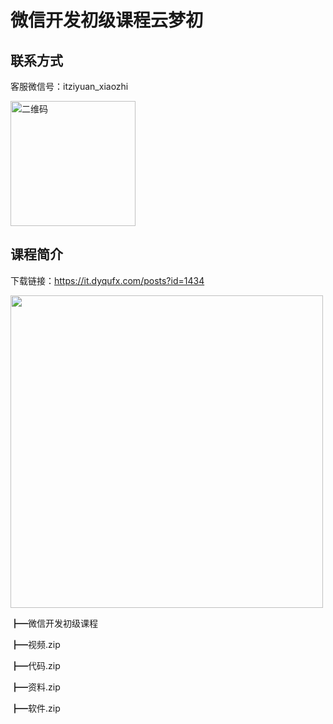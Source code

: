 # 微信开发初级课程云梦初

## 联系方式

客服微信号：itziyuan_xiaozhi

<img src="https://ziyuanyun.oss-cn-guangzhou.aliyuncs.com/common/20240614073449/666b82192834a.jpg" width="200" height="200" alt="二维码">

## 课程简介

下载链接：https://it.dyqufx.com/posts?id=1434

<img src="https://ziyuanyun.oss-cn-guangzhou.aliyuncs.com/yun/20240515153934/664466b6e90aa.jpg" width="500" alt="">

  ┣━微信开发初级课程

 ┣━视频.zip

 ┣━代码.zip

 ┣━资料.zip

 ┣━软件.zip

  